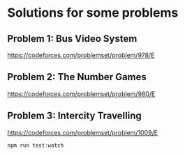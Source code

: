 # Solutions for some problems
## Problem 1: Bus Video System
https://codeforces.com/problemset/problem/978/E
## Problem 2: The Number Games
https://codeforces.com/problemset/problem/980/E
## Problem 3: Intercity Travelling
https://codeforces.com/problemset/problem/1009/E

```js
npm run test:watch
```
